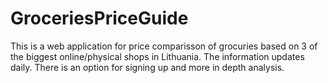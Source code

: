 # GroceriesPriceGuide
This is a web application for price comparisson of grocuries based on 3 of the biggest online/physical shops in Lithuania. 
The information updates daily. There is an option for signing up and more in depth analysis.
